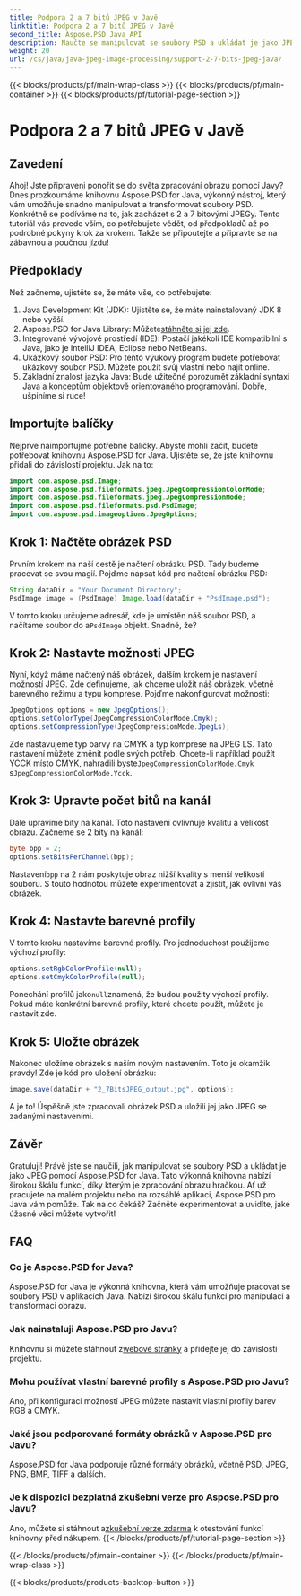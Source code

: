 ```yaml
---
title: Podpora 2 a 7 bitů JPEG v Javě
linktitle: Podpora 2 a 7 bitů JPEG v Javě
second_title: Aspose.PSD Java API
description: Naučte se manipulovat se soubory PSD a ukládat je jako JPEG v Javě pomocí Aspose.PSD. Podrobný průvodce s příklady kódu. Ideální pro začátečníky i profíky.
weight: 20
url: /cs/java/java-jpeg-image-processing/support-2-7-bits-jpeg-java/
---
```


{{< blocks/products/pf/main-wrap-class >}}
{{< blocks/products/pf/main-container >}}
{{< blocks/products/pf/tutorial-page-section >}}

# Podpora 2 a 7 bitů JPEG v Javě

## Zavedení
Ahoj! Jste připraveni ponořit se do světa zpracování obrazu pomocí Javy? Dnes prozkoumáme knihovnu Aspose.PSD for Java, výkonný nástroj, který vám umožňuje snadno manipulovat a transformovat soubory PSD. Konkrétně se podíváme na to, jak zacházet s 2 a 7 bitovými JPEGy. Tento tutoriál vás provede vším, co potřebujete vědět, od předpokladů až po podrobné pokyny krok za krokem. Takže se připoutejte a připravte se na zábavnou a poučnou jízdu!
## Předpoklady
Než začneme, ujistěte se, že máte vše, co potřebujete:
1. Java Development Kit (JDK): Ujistěte se, že máte nainstalovaný JDK 8 nebo vyšší.
2.  Aspose.PSD for Java Library: Můžete[stáhněte si jej zde](https://releases.aspose.com/psd/java/).
3. Integrované vývojové prostředí (IDE): Postačí jakékoli IDE kompatibilní s Java, jako je IntelliJ IDEA, Eclipse nebo NetBeans.
4. Ukázkový soubor PSD: Pro tento výukový program budete potřebovat ukázkový soubor PSD. Můžete použít svůj vlastní nebo najít online.
5. Základní znalost jazyka Java: Bude užitečné porozumět základní syntaxi Java a konceptům objektově orientovaného programování.
Dobře, ušpiníme si ruce!
## Importujte balíčky
Nejprve naimportujme potřebné balíčky. Abyste mohli začít, budete potřebovat knihovnu Aspose.PSD for Java. Ujistěte se, že jste knihovnu přidali do závislostí projektu. Jak na to:
```java
import com.aspose.psd.Image;
import com.aspose.psd.fileformats.jpeg.JpegCompressionColorMode;
import com.aspose.psd.fileformats.jpeg.JpegCompressionMode;
import com.aspose.psd.fileformats.psd.PsdImage;
import com.aspose.psd.imageoptions.JpegOptions;
```
## Krok 1: Načtěte obrázek PSD
Prvním krokem na naší cestě je načtení obrázku PSD. Tady budeme pracovat se svou magií. Pojďme napsat kód pro načtení obrázku PSD:
```java
String dataDir = "Your Document Directory";
PsdImage image = (PsdImage) Image.load(dataDir + "PsdImage.psd");
```
 V tomto kroku určujeme adresář, kde je umístěn náš soubor PSD, a načítáme soubor do a`PsdImage` objekt. Snadné, že?
## Krok 2: Nastavte možnosti JPEG
Nyní, když máme načtený náš obrázek, dalším krokem je nastavení možností JPEG. Zde definujeme, jak chceme uložit náš obrázek, včetně barevného režimu a typu komprese. Pojďme nakonfigurovat možnosti:
```java
JpegOptions options = new JpegOptions();
options.setColorType(JpegCompressionColorMode.Cmyk);
options.setCompressionType(JpegCompressionMode.JpegLs);
```
 Zde nastavujeme typ barvy na CMYK a typ komprese na JPEG LS. Tato nastavení můžete změnit podle svých potřeb. Chcete-li například použít YCCK místo CMYK, nahradili byste`JpegCompressionColorMode.Cmyk` s`JpegCompressionColorMode.Ycck`.
## Krok 3: Upravte počet bitů na kanál
Dále upravíme bity na kanál. Toto nastavení ovlivňuje kvalitu a velikost obrazu. Začneme se 2 bity na kanál:
```java
byte bpp = 2;
options.setBitsPerChannel(bpp);
```
 Nastavení`bpp` na 2 nám poskytuje obraz nižší kvality s menší velikostí souboru. S touto hodnotou můžete experimentovat a zjistit, jak ovlivní váš obrázek.
## Krok 4: Nastavte barevné profily
V tomto kroku nastavíme barevné profily. Pro jednoduchost použijeme výchozí profily:
```java
options.setRgbColorProfile(null);
options.setCmykColorProfile(null);
```
 Ponechání profilů jako`null`znamená, že budou použity výchozí profily. Pokud máte konkrétní barevné profily, které chcete použít, můžete je nastavit zde.
## Krok 5: Uložte obrázek
Nakonec uložíme obrázek s naším novým nastavením. Toto je okamžik pravdy! Zde je kód pro uložení obrázku:
```java
image.save(dataDir + "2_7BitsJPEG_output.jpg", options);
```
A je to! Úspěšně jste zpracovali obrázek PSD a uložili jej jako JPEG se zadanými nastaveními.
## Závěr
Gratuluji! Právě jste se naučili, jak manipulovat se soubory PSD a ukládat je jako JPEG pomocí Aspose.PSD for Java. Tato výkonná knihovna nabízí širokou škálu funkcí, díky kterým je zpracování obrazu hračkou. Ať už pracujete na malém projektu nebo na rozsáhlé aplikaci, Aspose.PSD pro Java vám pomůže. Tak na co čekáš? Začněte experimentovat a uvidíte, jaké úžasné věci můžete vytvořit!
## FAQ
### Co je Aspose.PSD for Java?
Aspose.PSD for Java je výkonná knihovna, která vám umožňuje pracovat se soubory PSD v aplikacích Java. Nabízí širokou škálu funkcí pro manipulaci a transformaci obrazu.
### Jak nainstaluji Aspose.PSD pro Javu?
Knihovnu si můžete stáhnout z[webové stránky](https://releases.aspose.com/psd/java/) a přidejte jej do závislostí projektu.
### Mohu používat vlastní barevné profily s Aspose.PSD pro Javu?
Ano, při konfiguraci možností JPEG můžete nastavit vlastní profily barev RGB a CMYK.
### Jaké jsou podporované formáty obrázků v Aspose.PSD pro Javu?
Aspose.PSD for Java podporuje různé formáty obrázků, včetně PSD, JPEG, PNG, BMP, TIFF a dalších.
### Je k dispozici bezplatná zkušební verze pro Aspose.PSD pro Javu?
 Ano, můžete si stáhnout a[zkušební verze zdarma](https://releases.aspose.com/) k otestování funkcí knihovny před nákupem.
{{< /blocks/products/pf/tutorial-page-section >}}

{{< /blocks/products/pf/main-container >}}
{{< /blocks/products/pf/main-wrap-class >}}

{{< blocks/products/products-backtop-button >}}
